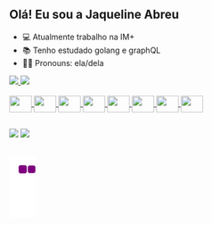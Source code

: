## Olá! Eu sou a Jaqueline Abreu
- :computer: Atualmente trabalho na IM+
- :books: Tenho estudado golang e graphQL
- :raising_hand_woman: Pronouns: ela/dela

<div>
  <a href="https://github.com/jaquelineabreu">
  <img height="180em" src="https://github-readme-stats.vercel.app/api?username=jaquelineabreu&show_icons=true&theme=dracula&include_all_commits=true&count_private=true">  
   <img height="180em" src="https://github-readme-stats.vercel.app/api/top-langs/?username=jaquelineabreu&layout=compact&langs_count=16&theme=dracula">
</div>

<div style="display: inline_block"><br>
<img align="center" alrt="Jaque-GraphQL" height="30" width="40" src="https://cdn.jsdelivr.net/gh/devicons/devicon/icons/linux/linux-original.svg" />
<img align="center" alrt="Jaque-GraphQL" height="30" width="40" src="https://cdn.jsdelivr.net/gh/devicons/devicon/icons/go/go-original.svg" />
<img align="center" alrt="Jaque-GraphQL" height="30" width="40" src="https://cdn.jsdelivr.net/gh/devicons/devicon/icons/graphql/graphql-plain.svg" />
<img align="center" alrt="Jaque-GraphQL" height="30" width="40" src="https://cdn.jsdelivr.net/gh/devicons/devicon/icons/mongodb/mongodb-original.svg" />
<img align="center" alrt="Jaque-GraphQL" height="30" width="40" src="https://cdn.jsdelivr.net/gh/devicons/devicon/icons/nodejs/nodejs-original.svg" />
<img align="center" alrt="Jaque-GraphQL" height="30" width="40" src="https://cdn.jsdelivr.net/gh/devicons/devicon/icons/javascript/javascript-original.svg" />
<img align="center" alrt="Jaque-GraphQL" height="30" width="40" src="https://cdn.jsdelivr.net/gh/devicons/devicon/icons/php/php-original.svg" />
<img align="center" alrt="Jaque-GraphQL" height="30" width="40" src="https://cdn.jsdelivr.net/gh/devicons/devicon/icons/c/c-original.svg" />
</div>
  
##

<div>
  <a href="https://www.linkedin.com/in/jaqueline-abreu" target="_blank"><img src="https://img.shields.io/badge/LinkedIn-0077B5?style=for-the-badge&logo=linkedin&logoColor=white" target="_blank"></a>
  <a href="mailto:jaquelineabreuvr@gmail.com" target="_blank"><img src="https://img.shields.io/badge/Gmail-D14836?style=for-the-badge&logo=gmail&logoColor=white" target="_blank"></a>
</div>  
  
##

![snake gif](https://github.com/jaquelineabreu/jaquelineabreu/blob/output/github-contribution-grid-snake.gif)
